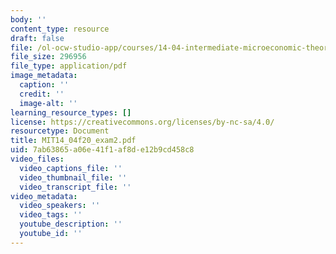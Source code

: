 ```yaml
---
body: ''
content_type: resource
draft: false
file: /ol-ocw-studio-app/courses/14-04-intermediate-microeconomic-theory-fall-2020/mit14_04f20_exam2.pdf
file_size: 296956
file_type: application/pdf
image_metadata:
  caption: ''
  credit: ''
  image-alt: ''
learning_resource_types: []
license: https://creativecommons.org/licenses/by-nc-sa/4.0/
resourcetype: Document
title: MIT14_04f20_exam2.pdf
uid: 7ab63865-a06e-41f1-af8d-e12b9cd458c8
video_files:
  video_captions_file: ''
  video_thumbnail_file: ''
  video_transcript_file: ''
video_metadata:
  video_speakers: ''
  video_tags: ''
  youtube_description: ''
  youtube_id: ''
---
```

